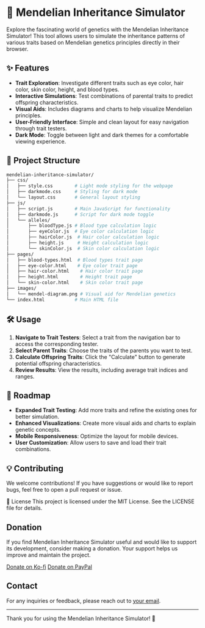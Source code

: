 # 🌱 Mendelian Inheritance Simulator

Explore the fascinating world of genetics with the Mendelian Inheritance Simulator! This tool allows users to simulate the inheritance patterns of various traits based on Mendelian genetics principles directly in their browser.

## ✨ Features

- **Trait Exploration**: Investigate different traits such as eye color, hair color, skin color, height, and blood types.
- **Interactive Simulations**: Test combinations of parental traits to predict offspring characteristics.
- **Visual Aids**: Includes diagrams and charts to help visualize Mendelian principles.
- **User-Friendly Interface**: Simple and clean layout for easy navigation through trait testers.
- **Dark Mode**: Toggle between light and dark themes for a comfortable viewing experience.

## 📂 Project Structure

```graphql
mendelian-inheritance-simulator/
├── css/
│   ├── style.css        # Light mode styling for the webpage
│   ├── darkmode.css     # Styling for dark mode
│   └── layout.css       # General layout styling
├── js/
│   ├── script.js        # Main JavaScript for functionality
│   ├── darkmode.js      # Script for dark mode toggle
│   └── alleles/
│       ├── bloodType.js # Blood type calculation logic
│       ├── eyeColor.js  # Eye color calculation logic
│       ├── hairColor.js  # Hair color calculation logic
│       ├── height.js     # Height calculation logic
│       └── skinColor.js  # Skin color calculation logic
├── pages/
│   ├── blood-types.html  # Blood types trait page
│   ├── eye-color.html    # Eye color trait page
│   ├── hair-color.html    # Hair color trait page
│   ├── height.html        # Height trait page
│   └── skin-color.html    # Skin color trait page
├── images/
│   └── mendel-diagram.png # Visual aid for Mendelian genetics
└── index.html           # Main HTML file
```
## 🛠️ Usage

1. **Navigate to Trait Testers**: Select a trait from the navigation bar to access the corresponding tester.
2. **Select Parent Traits**: Choose the traits of the parents you want to test.
3. **Calculate Offspring Traits**: Click the "Calculate" button to generate potential offspring characteristics.
4. **Review Results**: View the results, including average trait indices and ranges.

## 🎯 Roadmap

- **Expanded Trait Testing**: Add more traits and refine the existing ones for better simulation.
- **Enhanced Visualizations**: Create more visual aids and charts to explain genetic concepts.
- **Mobile Responsiveness**: Optimize the layout for mobile devices.
- **User Customization**: Allow users to save and load their trait combinations.

## 💡 Contributing
We welcome contributions! If you have suggestions or would like to report bugs, feel free to open a pull request or issue.

📝 License
This project is licensed under the MIT License. See the LICENSE file for details.

## Donation

If you find Mendelian Inheritance Simulator useful and would like to support its development, consider making a donation. Your support helps us improve and maintain the project.

[Donate on Ko-fi](https://ko-fi.com/wazupbutrcup)
[Donate on PayPal](https://www.paypal.com/donate/?business=6TUCF33LPY9K2&no_recurring=0&item_name=Development+and+Coding+Features&currency_code=USD)

## Contact
For any inquiries or feedback, please reach out to [your email](mailto:wazupbutrcup@gmail.com).

---

Thank you for using the Mendelian Inheritance Simulator! 🎉